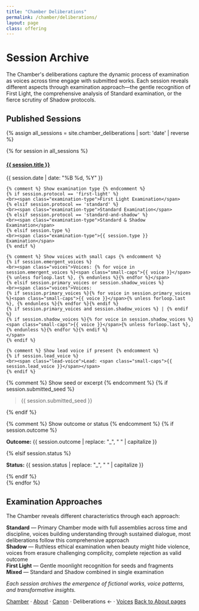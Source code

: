 ```yaml
---
title: "Chamber Deliberations"
permalink: /chamber/deliberations/
layout: page
class: offering
---
```


# Session Archive

<p class="drop-cap">The Chamber's deliberations capture the dynamic process of examination as voices across time engage with submitted works. Each session reveals different aspects through examination approach—the gentle recognition of First Light, the comprehensive analysis of Standard examination, or the fierce scrutiny of Shadow protocols.</p>

<div class="ornament philosophical"></div>

## Published Sessions

{% assign all_sessions = site.chamber_deliberations | sort: 'date' | reverse %}

{% for session in all_sessions %}
<div class="session-entry">
  <h4><a href="{{ session.url }}">{{ session.title }}</a></h4>
  <p class="session-meta">
    <span class="date">{{ session.date | date: "%B %d, %Y" }}</span>
    
    {% comment %} Show examination type {% endcomment %}
    {% if session.protocol == 'first-light' %}
    <br><span class="examination-type">First Light Examination</span>
    {% elsif session.protocol == 'standard' %}
    <br><span class="examination-type">Standard Examination</span>
    {% elsif session.protocol == 'standard-and-shadow' %}
    <br><span class="examination-type">Standard & Shadow Examination</span>
    {% elsif session.type %}
    <br><span class="examination-type">{{ session.type }} Examination</span>
    {% endif %}
    
    {% comment %} Show voices with small caps {% endcomment %}
    {% if session.emergent_voices %}
    <br><span class="voices">Voices: {% for voice in session.emergent_voices %}<span class="small-caps">{{ voice }}</span>{% unless forloop.last %}, {% endunless %}{% endfor %}</span>
    {% elsif session.primary_voices or session.shadow_voices %}
    <br><span class="voices">Voices: 
    {% if session.primary_voices %}{% for voice in session.primary_voices %}<span class="small-caps">{{ voice }}</span>{% unless forloop.last %}, {% endunless %}{% endfor %}{% endif %}
    {% if session.primary_voices and session.shadow_voices %} | {% endif %}
    {% if session.shadow_voices %}{% for voice in session.shadow_voices %}<span class="small-caps">{{ voice }}</span>{% unless forloop.last %}, {% endunless %}{% endfor %}{% endif %}
    </span>
    {% endif %}
    
    {% comment %} Show lead voice if present {% endcomment %}
    {% if session.lead_voice %}
    <br><span class="lead-voice">Lead: <span class="small-caps">{{ session.lead_voice }}</span></span>
    {% endif %}
  </p>
  
  {% comment %} Show seed or excerpt {% endcomment %}
  {% if session.submitted_seed %}
  <blockquote class="seed-preview">{{ session.submitted_seed }}</blockquote>
  {% endif %}
  
  {% comment %} Show outcome or status {% endcomment %}
  {% if session.outcome %}
  <p class="outcome"><strong>Outcome:</strong> {{ session.outcome | replace: "_", " " | capitalize }}</p>
  {% elsif session.status %}
  <p class="outcome"><strong>Status:</strong> {{ session.status | replace: "_", " " | capitalize }}</p>
  {% endif %}
</div>
{% endfor %}

## Examination Approaches

The Chamber reveals different characteristics through each approach:

**Standard** — Primary Chamber mode with full assemblies across time and discipline, voices building understanding through sustained dialogue, most deliberations follow this comprehensive approach  
**Shadow** — Ruthless ethical examination when beauty might hide violence, voices from erasure challenging complicity, complete rejection as valid outcome  
**First Light** — Gentle moonlight recognition for seeds and fragments  
**Mixed** — Standard and Shadow combined in single examination

<div class="ornament personal"></div>

*Each session archives the emergence of fictional works, voice patterns, and transformative insights.*

<nav class="chamber-enfilade">
  <a href="/chamber/">Chamber</a>
  <span class="separator">·</span>
  <a href="/chamber/about/">About</a>
  <span class="separator">·</span>
  <a href="/chamber/canon/">Canon</a>
  <span class="separator">·</span>
  <span class="current">Deliberations <span class="arrow">←</span></span>
  <span class="separator">·</span>
  <a href="/chamber/voices/">Voices</a>
  <a href="/colophon/" class="back-to-about">Back to About pages</a>
</nav>
</content>
</invoke>